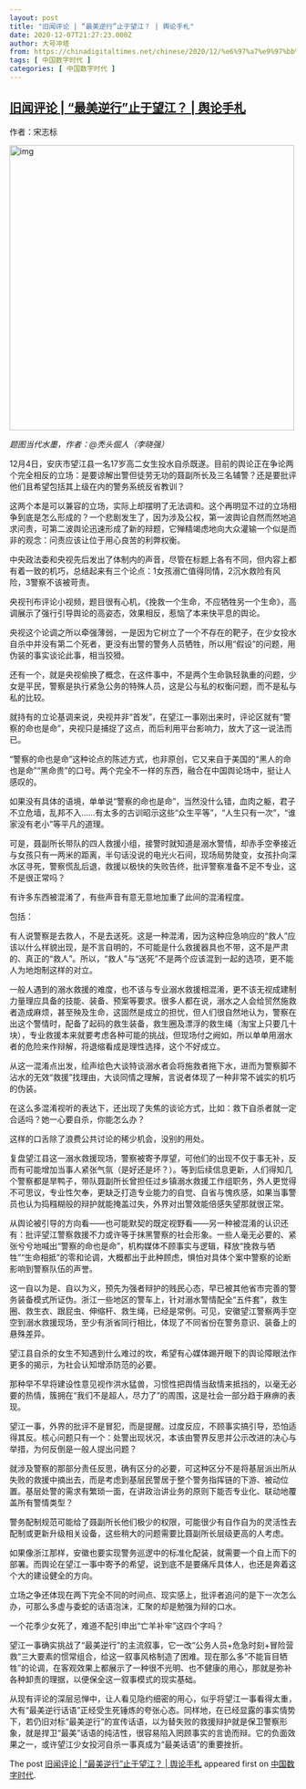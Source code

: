 ```yaml
---
layout: post
title: "旧闻评论 | “最美逆行”止于望江？ | 舆论手札"
date: 2020-12-07T21:27:23.000Z
author: 大号冲塔
from: https://chinadigitaltimes.net/chinese/2020/12/%e6%97%a7%e9%97%bb%e8%af%84%e8%ae%ba-%e6%9c%80%e7%be%8e%e9%80%86%e8%a1%8c%e6%ad%a2%e4%ba%8e%e6%9c%9b%e6%b1%9f%ef%bc%9f-%e8%88%86%e8%ae%ba%e6%89%8b%e6%9c%ad/
tags: [ 中国数字时代 ]
categories: [ 中国数字时代 ]
---
```

<!--1607376443000-->
[旧闻评论 | “最美逆行”止于望江？ | 舆论手札](https://chinadigitaltimes.net/chinese/2020/12/%e6%97%a7%e9%97%bb%e8%af%84%e8%ae%ba-%e6%9c%80%e7%be%8e%e9%80%86%e8%a1%8c%e6%ad%a2%e4%ba%8e%e6%9c%9b%e6%b1%9f%ef%bc%9f-%e8%88%86%e8%ae%ba%e6%89%8b%e6%9c%ad/)
------

<div>
<p>作者：宋志标 </p><p><img src="https://chinadigitaltimes.net/chinese/files/2020/12/post-660270-5fce9dde0b8fa." alt="img" width="500" class="aligncenter" /></p><p><em>题图当代水墨，作者：@秃头倔人（李晓强）</em></p><p>12月4日，安庆市望江县一名17岁高二女生投水自杀既遂。目前的舆论正在争论两个完全相反的立场：是要谅解出警但徒劳无功的聂副所长及三名辅警？还是要批评他们且希望包括其上级在内的警务系统反省教训？</p><p>这两个本是可以兼容的立场，实际上却摆明了无法调和。这个再明显不过的立场相争到底是怎么形成的？一个悲剧发生了，因为涉及公权，第一波舆论自然而然地追求问责，可第二波舆论迅速形成了新的辩题，它殚精竭虑地向大众灌输一个似是而非的观念：问责应该让位于用心良苦的利弊权衡。</p><p>中央政法委和央视先后发出了体制内的声音，尽管在标题上各有不同，但内容上都有着一致的机巧，总结起来有三个论点：1女孩溺亡值得同情，2沉水救险有风险，3警察不该被苛责。</p><p>央视刊布评论小视频，题目很有心机，《挽救一个生命，不应牺牲另一个生命》，高调展示了强行引导舆论的高姿态，效果相反，惹恼了本来快平息的舆论。</p><p>央视这个论调之所以牵强薄弱，一是因为它树立了一个不存在的靶子，在少女投水自杀中并没有第二个死者，更没有出警的警务人员牺牲，所以用“假设”的问题，用伪装的事实谈论此事，相当狡猾。</p><p>还有一个，就是央视偷换了概念，在这件事中，不是两个生命孰轻孰重的问题，少女是平民，警察是执行紧急公务的特殊人员，这是公与私的权衡问题，而不是私与私的比较。</p><p>就持有的立论基调来说，央视并非“首发”，在望江一事刚出来时，评论区就有“警察的命也是命”，央视只是捕捉了这点，而后利用平台影响力，放大了这一说法而已。</p><p>“警察的命也是命”这种论点的陈述方式，也非原创，它又来自于美国的“黑人的命也是命”“黑命贵”的口号。两个完全不一样的东西，融合在中国舆论场中，挺让人感叹的。</p><p>如果没有具体的语境，单单说“警察的命也是命”，当然没什么错，血肉之躯，君子不立危墙，乱邦不入……有太多的古训昭示这些“众生平等”，“人生只有一次”，“谁家没有老小”等平凡的道理。</p><p>可是，聂副所长带队的四人救援小组，接警时就知道是溺水警情，却赤手空拳接近与女孩只有一两米的距离，半句话没说的电光火石间，现场局势陡变，女孩扑向深水区寻死，警察慌乱后退，救援以极快的失败告终，批评警察准备不足不专业，这不是很正常吗？</p><p>有许多东西被混淆了，有些声音有意无意地加重了此间的混淆程度。</p><p>包括：</p><p>有人说警察是去救人，不是去送死。这是一种混淆，因为这种应急响应的“救人”应该以什么样貌出现，是不言自明的，不可能是什么救援器具也不带，这不是严肃的、真正的“救人”。所以，“救人”与“送死”不是两个应该混到一起的选项，更不能人为地炮制这样的对立。</p><p>一般人遇到的溺水救援的难度，也不该与专业溺水救援相混淆，更不该无视成建制力量理应具备的技能、装备、预案等要求。很多人都在说，溺水之人会给贸然施救者造成麻烦，甚至殃及生命，这固然是成立的担忧，但人们很自然地认为，警察在出这个警情时，配备了起码的救生装备，救生圈及漂浮的救生绳（淘宝上只要几十块），专业救援本来就要考虑各种可能的挑战，但现场付之阙如，所以单单用溺水者的危险来作辩解，将退缩看成是理性选择，这个不好成立。</p><p>从这一混淆点出发，绘声绘色大谈特谈溺水者会将施救者拖下水，进而为警察脚不沾水的无效“救援”找理由，大谈同情之理解，言说者体现了一种非常不诚实的机巧的伪装。</p><p>在这么多混淆视听的表达下，还出现了失焦的谈论方式，比如：救下自杀者就一定合适吗？她一心要自杀，你能怎么办？</p><p>这样的口舌除了浪费公共讨论的稀少机会，没别的用处。</p><p>复盘望江县这一溺水救援现场，警察被寄予厚望，可他们的出现不仅于事无补，反而有可能增加当事人紧张气氛（是好还是坏？）。等到后续信息更新，人们得知几个警察都是旱鸭子，带队聂副所长曾担任过乡镇溺水救援工作组职务，外人更觉得不可思议，专业性欠奉，更缺乏打造专业能力的自觉、自省与愧疚感，如果当事警员也认为捣糨糊般的辩护就能掩盖过失，外界对出警效能倍感失望那就很正常。</p><p>从舆论被引导的方向看——也可能默契的既定视野看——另一种被混淆的认识还有：批评望江警察救援不力或许等于抹黑警察的社会形象。一些人毫无必要的、紧张兮兮地喊出“警察的命也是命”，机构媒体不顾事实与逻辑，释放“挽救与牺牲”“生命相抵”的零和论调，大概都出于此种顾虑，惧怕对具体个案中警察的论断影响到警察队伍的声誉。</p><p>这一自以为是、自以为义，预先为强者辩护的贱民心态，早已被其他省市完善的警务装备模式所证伪。浙江一些地区的警车上，针对溺水警情配全“五件套”，救生圈、救生衣、跟屁虫、伸缩杆、救生绳，已经是常例。可见，安徽望江警察两手空空到溺水救援现场，至少有浙省同行相比，体现了不同省份在警务意识、装备上的悬殊差异。</p><p>望江县自杀的女生不知遇到什么难过的坎，希望有心媒体踢开眼下的舆论障眼法作更多的揭示，为社会认知增添防范的必要。</p><p>那种早不早将建设性意见视作洪水猛兽，习惯性把舆情当敌情来抵挡的，以毫无必要的热情，簇拥在“我们不是超人，尽力了”的周围，这是社会一部分趋于麻痹的表现。</p><p>望江一事，外界的批评不是冒犯，而是提醒。过度反应，不顾事实搞引导，恐怕适得其反。核心问题只有一个：处警出现状况，本该由警界反思并公示改进的决心与举措，为何反倒是一般人提出问题？</p><p>就涉及警察的那部分责任反思，确有区分的必要，可这种区分不是将基层派出所从失败的救援中摘出去，而是考虑到基层民警居于整个警务指挥链的下游、被动位置。基层处警的需求有繁琐一面，在讲政治讲业务的原则下能否专业化、联动地覆盖所有警情类型？</p><p>警务配制规范可能给了聂副所长他们极少的权限，可能很少有自作自为的灵活性去配制或更新升级相关设备，这些稍大的问题需要比聂副所长层级更高的人考虑。</p><p>如果像浙江那样，安徽也要实现警务巡逻中的标准化配装，就需要一个自上而下的部署。而舆论在望江一事中寄予的希望，说到底不是要痛斥具体人，也还是奔着这个大的建设健全的方向。</p><p>立场之争还体现在两下完全不同的时间点、现实感上，批评者追问的是下一次怎么办，可那么多虚与委蛇的话语泡沫，汇聚的却是勉强为辩的口水。</p><p>一个花季少女死了，难道不配引申出“亡羊补牢”这四个字吗？</p><p>望江一事确实挑战了“最美逆行”的主流叙事，它一改“公务人员+危急时刻+冒险营救”三大要素的惯常组合，给这一叙事风格制造了困难。现在那么多“不能盲目牺牲”的论调，在客观效果上都展示了一种很不光明、也不健康的用心，那就是弥补各种卸责的理据，以便保全这一叙事模式的现实基础。</p><p>从现有评论的深层忌惮中，让人看见隐约细密的用心，似乎将望江一事看得太重，大有“最美逆行话语”正经受生死锤炼的夸张心态。同样地，在已经显露的事实情势下，若仍旧对标“最美逆行”的宣传话语，以为替失败的救援辩护就是保卫警察形象，就是捍卫“最美”话语的纯洁性，很容易陷入罔顾事实的言诡而辩。它的负面效果之一，或许望江少女投河自杀一事真成为“最美话语”的重要挫折。</p><p>The post <a rel="nofollow" href="https://chinadigitaltimes.net/chinese/2020/12/%e6%97%a7%e9%97%bb%e8%af%84%e8%ae%ba-%e6%9c%80%e7%be%8e%e9%80%86%e8%a1%8c%e6%ad%a2%e4%ba%8e%e6%9c%9b%e6%b1%9f%ef%bc%9f-%e8%88%86%e8%ae%ba%e6%89%8b%e6%9c%ad/">旧闻评论 | “最美逆行”止于望江？ | 舆论手札</a> appeared first on <a rel="nofollow" href="https://chinadigitaltimes.net/chinese">中国数字时代</a>.</p>
</div>

